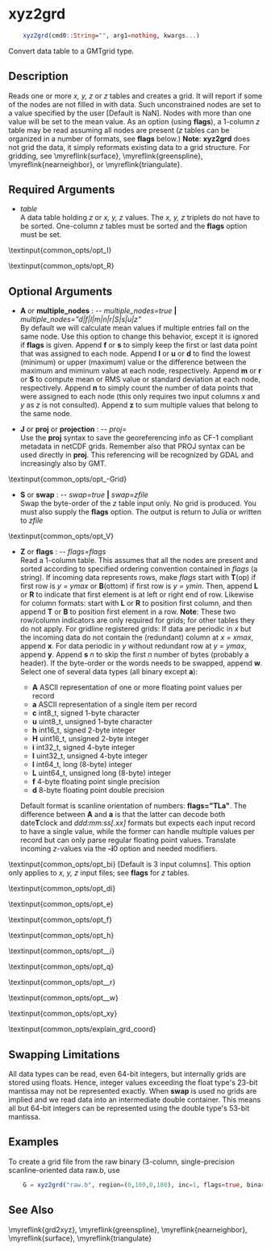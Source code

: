 # xyz2grd

```julia
	xyz2grd(cmd0::String="", arg1=nothing, kwargs...)
```

Convert data table to a GMTgrid type. 

Description
-----------

Reads one or more *x, y, z* or *z* tables and creates a grid. It will report if some of the nodes are not
filled in with data. Such unconstrained nodes are set to a value specified by the user [Default is NaN].
Nodes with more than one value will be set to the mean value. As an option (using **flags**), a 1-column *z*
table may be read assuming all nodes are present (*z* tables can be organized in a number of formats, see **flags** below.)
**Note**: **xyz2grd** does not grid the data, it simply reformats existing data to a grid structure. For gridding,
see \myreflink{surface}, \myreflink{greenspline}, \myreflink{nearneighbor}, or \myreflink{triangulate}.

Required Arguments
------------------

- *table*\
    A data table holding *z* or *x, y, z* values. The *x, y, z* triplets do not have to
    be sorted. One-column *z* tables must be sorted and the **flags** option must be set.

\textinput{common_opts/opt_I}

\textinput{common_opts/opt_R}

Optional Arguments
------------------

- **A** or **multiple_nodes** : -- *multiple_nodes=true* **|** *multiple_nodes="d|f|l|m|n|r|S|s|u|z"*\
    By default we will calculate mean values if multiple entries fall on the same node. Use this option to
    change this behavior, except it is ignored if **flags** is given. Append **f** or **s** to simply keep
    the first or last data point that was assigned to each node. Append **l** or **u** or **d** to find the
    lowest (minimum) or upper (maximum) value or the difference between the maximum and miminum value at each
    node, respectively. Append **m** or **r** or **S** to compute mean or RMS value or standard deviation at
    each node, respectively. Append **n** to simply count the number of data points that were assigned to each
    node (this only requires two input columns *x* and *y* as *z* is not consulted). Append **z** to sum
    multiple values that belong to the same node.

- **J** or **proj** or **projection** : -- *proj=<parameters>*\
    Use the **proj** syntax to save the georeferencing info as CF-1 compliant metadata in
    netCDF grids. Remember also that PROJ syntax can be used directly in **proj**. This referencing will be
    recognized by GDAL and increasingly also by GMT.

\textinput{common_opts/opt_-Grid}

- **S** or **swap** : -- *swap=true* **|** *swap=zfile*\
    Swap the byte-order of the *z* table input only. No grid is produced. You
    must also supply the **flags** option. The output is return to Julia or written to *zfile*

\textinput{common_opts/opt_V}

- **Z** or **flags** : -- *flags=flags*\
    Read a 1-column table. This assumes that all the nodes are present and sorted according to specified ordering
    convention contained in *flags* (a string). If incoming data represents rows, make *flags* start with **T**(op)
    if first row is *y = ymax* or **B**(ottom) if first row is *y = ymin*. Then, append **L** or **R** to indicate
    that first element is at left or right end of row. Likewise for column formats: start with **L** or **R** to
    position first column, and then append **T** or **B** to position first element in a row. **Note**: These two
    row/column indicators are only required for grids; for other tables they do not apply. For gridline registered grids:
    If data are periodic in *x* but the incoming data do not contain the (redundant) column at *x = xmax*, append **x**.
    For data periodic in *y* without redundant row at *y = ymax*, append **y**. Append **s** *n* to skip the first *n*
    number of bytes (probably a header). If the byte-order or the words needs to be swapped, append **w**. Select one
    of several data types (all binary except **a**):

    - **A** ASCII representation of one or more floating point values per record
    - **a** ASCII representation of a single item per record
    - **c** int8_t, signed 1-byte character
    - **u** uint8_t, unsigned 1-byte character
    - **h** int16_t, signed 2-byte integer
    - **H** uint16_t, unsigned 2-byte integer
    - **i** int32_t, signed 4-byte integer
    - **I** uint32_t, unsigned 4-byte integer
    - **l** int64_t, long (8-byte) integer
    - **L** uint64_t, unsigned long (8-byte) integer
    - **f** 4-byte floating point single precision
    - **d** 8-byte floating point double precision

    Default format is scanline orientation of numbers: **flags="TLa"**.  The difference between **A** and **a**
    is that the latter can decode both date**T**clock and *ddd:mm:ss[.xx]* formats but expects each input record
    to have a single value, while the former can handle multiple values per record but can only parse regular
    floating point values. Translate incoming *z*-values via the **-i**0 option and needed modifiers.

\textinput{common_opts/opt_bi}
[Default is 3 input columns]. This option only applies to *x, y, z* input files; see **flags** for *z* tables.

\textinput{common_opts/opt_di}

\textinput{common_opts/opt_e}

\textinput{common_opts/opt_f}

\textinput{common_opts/opt_h}

\textinput{common_opts/opt__i}

\textinput{common_opts/opt_q}

\textinput{common_opts/opt__r}

\textinput{common_opts/opt__w}

\textinput{common_opts/opt_xy}

\textinput{common_opts/explain_grd_coord}

Swapping Limitations
--------------------

All data types can be read, even 64-bit integers, but internally grids are stored using floats.
Hence, integer values exceeding the float type's 23-bit mantissa may not be represented exactly.
When **swap** is used no grids are implied and we read data into an intermediate double container.
This means all but 64-bit integers can be represented using the double type's 53-bit mantissa.

Examples
--------

To create a grid file from the raw binary (3-column, single-precision
scanline-oriented data raw.b, use

```julia
    G = xyz2grd("raw.b", region=(0,100,0,100), inc=1, flags=true, binary_in="3f")
```

See Also
--------

\myreflink{grd2xyz},
\myreflink{greenspline},
\myreflink{nearneighbor},
\myreflink{surface},
\myreflink{triangulate}